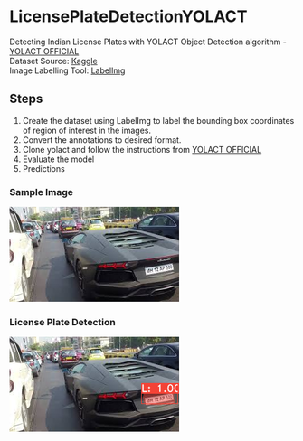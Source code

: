 # LicensePlateDetectionYOLACT
Detecting Indian License Plates with YOLACT Object Detection algorithm - [YOLACT OFFICIAL](https://github.com/dbolya/yolact) <br>
Dataset Source: [Kaggle](https://www.kaggle.com/dataturks/vehicle-number-plate-detection) <br>
Image Labelling Tool: [LabelImg](https://github.com/tzutalin/labelImg)

## Steps
1. Create the dataset using LabelImg to label the bounding box coordinates of region of interest in the images.
2. Convert the annotations to desired format.
3. Clone yolact and follow the instructions from [YOLACT OFFICIAL](https://github.com/dbolya/yolact)
4. Evaluate the model
5. Predictions


### Sample Image
![Alt](https://github.com/Krishna2709/LicensePlateDetectionYOLACT/blob/master/prediction/image.png)
### License Plate Detection
![Alt](https://github.com/Krishna2709/LicensePlateDetectionYOLACT/blob/master/prediction/output.png)
